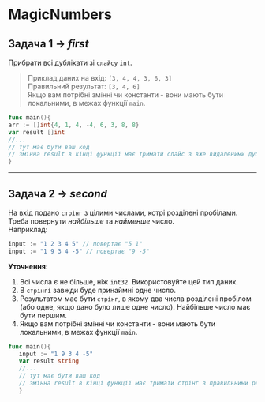 # MagicNumbers

## Задача 1  &rarr; _first_
Прибрати всі дублікати зі `слайсу` `int`.
>Приклад даних на вхід: `[3, 4, 4, 3, 6, 3]`   
Правильний результат: `[3, 4, 6]`   
Якщо вам потрібні змінні чи константи - вони мають бути локальними, в межах функції `main`.
```go
func main(){
arr := []int{4, 1, 4, -4, 6, 3, 8, 8}
var result []int
//...
// тут має бути ваш код
// змінна result в кінці функції має тримати слайс з вже видаленими дублікатами відповідно до правил
}
```
---
## Задача 2 &rarr; _second_
На вхід подано `стрінг` з цілими числами, котрі розділені пробілами.
Треба повернути _найбільше_ та _найменше_ число.\
Наприклад:
```go
input := "1 2 3 4 5" // повертає "5 1"
input := "1 9 3 4 -5" // повертає "9 -5"
```

__Уточнення:__

1. Всі числа є не більше, ніж `int32`. Використовуйте цей тип даних.
2. В `стрінгі` завжди буде принаймні одне число.
3. Результатом має бути `стрінг`, в якому два числа розділені пробілом (або одне, якщо дано було лише одне
   число). Найбільше число має бути першим.
4. Якщо вам потрібні змінні чи константи - вони мають бути локальними, в межах функції `main`.
```go
func main(){
   input := "1 9 3 4 -5"
   var result string
   //...
   // тут має бути ваш код
   // змінна result в кінці функції має тримати стрінг з правильними результатами, згідно до умови задачі
   }
```
